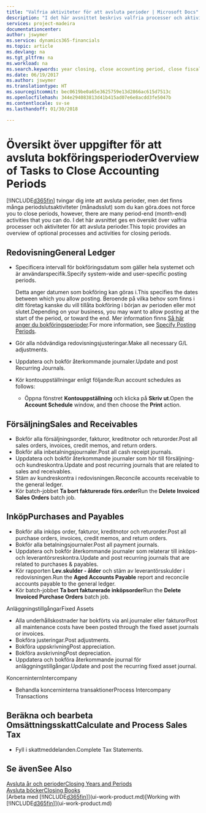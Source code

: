 ```yaml
---
title: "Valfria aktiviteter för att avsluta perioder | Microsoft Docs"
description: "I det här avsnittet beskrivs valfria processer och aktiviteter för att avsluta bokföringsperioder i Finance and Operations, Business edition."
services: project-madeira
documentationcenter: 
author: jswymer
ms.service: dynamics365-financials
ms.topic: article
ms.devlang: na
ms.tgt_pltfrm: na
ms.workload: na
ms.search.keywords: year closing, close accounting period, close fiscal year, aging, creditor payments, vendor payments
ms.date: 06/19/2017
ms.author: jswymer
ms.translationtype: HT
ms.sourcegitcommit: bec0619be0a65e3625759e13d2866ac615d7513c
ms.openlocfilehash: 344e294083813d41b415ad07e6e8acdd3fe5047b
ms.contentlocale: sv-se
ms.lasthandoff: 01/30/2018

---
```

# <a name="overview-of-tasks-to-close-accounting-periods"></a><span data-ttu-id="db187-103">Översikt över uppgifter för att avsluta bokföringsperioder</span><span class="sxs-lookup"><span data-stu-id="db187-103">Overview of Tasks to Close Accounting Periods</span></span>
[!INCLUDE[d365fin](includes/d365fin_md.md)] <span data-ttu-id="db187-104"> tvingar dig inte att avsluta perioder, men det finns många periodslutsaktiviteter (månadsslut) som du kan göra.</span><span class="sxs-lookup"><span data-stu-id="db187-104">does not force you to close periods, however, there are many period-end (month-end) activities that you can do.</span></span> <span data-ttu-id="db187-105">I det här avsnittet ges en översikt över valfria processer och aktiviteter för att avsluta perioder.</span><span class="sxs-lookup"><span data-stu-id="db187-105">This topic provides an overview of optional processes and activities for closing periods.</span></span>  

## <a name="general-ledger"></a><span data-ttu-id="db187-106">Redovisning</span><span class="sxs-lookup"><span data-stu-id="db187-106">General Ledger</span></span>
* <span data-ttu-id="db187-107">Specificera intervall för bokföringsdatum som gäller hela systemet och är användarspecifik.</span><span class="sxs-lookup"><span data-stu-id="db187-107">Specify system-wide and user-specific posting periods.</span></span>  

    <span data-ttu-id="db187-108">Detta anger datumen som bokföring kan göras i.</span><span class="sxs-lookup"><span data-stu-id="db187-108">This specifies the dates between which you allow posting.</span></span> <span data-ttu-id="db187-109">Beroende på vilka behov som finns i ditt företag kanske du vill tillåta bokföring i början av perioden eller mot slutet.</span><span class="sxs-lookup"><span data-stu-id="db187-109">Depending on your business, you may want to allow posting at the start of the period, or toward the end.</span></span> <span data-ttu-id="db187-110">Mer information finns [Så här anger du bokföringsperioder](finance-how-specify-posting-periods.md).</span><span class="sxs-lookup"><span data-stu-id="db187-110">For more information, see [Specify Posting Periods](finance-how-specify-posting-periods.md).</span></span>  
* <span data-ttu-id="db187-111">Gör alla nödvändiga redovisningsjusteringar.</span><span class="sxs-lookup"><span data-stu-id="db187-111">Make all necessary G/L adjustments.</span></span>  
* <span data-ttu-id="db187-112">Uppdatera och bokför återkommande journaler.</span><span class="sxs-lookup"><span data-stu-id="db187-112">Update and post Recurring Journals.</span></span>  
  <!--* Process Consolidations-->
* <span data-ttu-id="db187-113">Kör kontouppställningar enligt följande:</span><span class="sxs-lookup"><span data-stu-id="db187-113">Run account schedules as follows:</span></span>  
  * <span data-ttu-id="db187-114">Öppna fönstret **Kontouppställning** och klicka på **Skriv ut**.</span><span class="sxs-lookup"><span data-stu-id="db187-114">Open the **Account Schedule** window, and then choose the **Print** action.</span></span>  

## <a name="sales-and-receivables"></a><span data-ttu-id="db187-115">Försäljning</span><span class="sxs-lookup"><span data-stu-id="db187-115">Sales and Receivables</span></span>
* <span data-ttu-id="db187-116">Bokför alla försäljningsorder, fakturor, kreditnotor och returorder.</span><span class="sxs-lookup"><span data-stu-id="db187-116">Post all sales orders, invoices, credit memos, and return orders.</span></span>  
* <span data-ttu-id="db187-117">Bokför alla inbetalningsjournaler.</span><span class="sxs-lookup"><span data-stu-id="db187-117">Post all cash receipt journals.</span></span>  
* <span data-ttu-id="db187-118">Uppdatera och bokför återkommande journaler som hör till försäljning- och kundreskontra.</span><span class="sxs-lookup"><span data-stu-id="db187-118">Update and post recurring journals that are related to sales and receivables.</span></span>  
* <span data-ttu-id="db187-119">Stäm av kundreskontra i redovisningen.</span><span class="sxs-lookup"><span data-stu-id="db187-119">Reconcile accounts receivable to the general ledger.</span></span>  
* <span data-ttu-id="db187-120">Kör batch-jobbet **Ta bort fakturerade förs.order**</span><span class="sxs-lookup"><span data-stu-id="db187-120">Run the **Delete Invoiced Sales Orders** batch job.</span></span>  

## <a name="purchases-and-payables"></a><span data-ttu-id="db187-121">Inköp</span><span class="sxs-lookup"><span data-stu-id="db187-121">Purchases and Payables</span></span>
* <span data-ttu-id="db187-122">Bokför alla inköps order, fakturor, kreditnotor och returorder.</span><span class="sxs-lookup"><span data-stu-id="db187-122">Post all purchase orders, invoices, credit memos, and return orders.</span></span>  
* <span data-ttu-id="db187-123">Bokför alla betalningsjournaler.</span><span class="sxs-lookup"><span data-stu-id="db187-123">Post all payment journals.</span></span>  
* <span data-ttu-id="db187-124">Uppdatera och bokför återkommande journaler som relaterar till inköps- och leverantörsreskontra.</span><span class="sxs-lookup"><span data-stu-id="db187-124">Update and post recurring journals that are related to purchases & payables.</span></span>  
* <span data-ttu-id="db187-125">Kör rapporten **Lev.skulder - ålder** och stäm av leverantörsskulder i redovisningen.</span><span class="sxs-lookup"><span data-stu-id="db187-125">Run the **Aged Accounts Payable** report and reconcile accounts payable to the general ledger.</span></span>  
* <span data-ttu-id="db187-126">Kör batch-jobbet **Ta bort fakturerade inköpsorder**</span><span class="sxs-lookup"><span data-stu-id="db187-126">Run the **Delete Invoiced Purchase Orders** batch job.</span></span>  

<span data-ttu-id="db187-127">Anläggningstillgångar</span><span class="sxs-lookup"><span data-stu-id="db187-127">Fixed Assets</span></span>
* <span data-ttu-id="db187-128">Alla underhållskostnader har bokförts via anl.journaler eller fakturor</span><span class="sxs-lookup"><span data-stu-id="db187-128">Post all maintenance costs have been posted through the fixed asset journals or invoices.</span></span>
* <span data-ttu-id="db187-129">Bokföra justeringar.</span><span class="sxs-lookup"><span data-stu-id="db187-129">Post adjustments.</span></span>
* <span data-ttu-id="db187-130">Bokföra uppskrivning</span><span class="sxs-lookup"><span data-stu-id="db187-130">Post appreciation.</span></span>
* <span data-ttu-id="db187-131">Bokföra avskrivning</span><span class="sxs-lookup"><span data-stu-id="db187-131">Post depreciation.</span></span>
* <span data-ttu-id="db187-132">Uppdatera och bokföra återkommande journal för anläggningstillgångar.</span><span class="sxs-lookup"><span data-stu-id="db187-132">Update and post the recurring fixed asset journal.</span></span>

<span data-ttu-id="db187-133">Koncernintern</span><span class="sxs-lookup"><span data-stu-id="db187-133">Intercompany</span></span>
* <span data-ttu-id="db187-134">Behandla koncerninterna transaktioner</span><span class="sxs-lookup"><span data-stu-id="db187-134">Process Intercompany Transactions</span></span>

## <a name="calculate-and-process-sales-tax"></a><span data-ttu-id="db187-135">Beräkna och bearbeta Omsättningsskatt</span><span class="sxs-lookup"><span data-stu-id="db187-135">Calculate and Process Sales Tax</span></span>
* <span data-ttu-id="db187-136">Fyll i skattmeddelanden.</span><span class="sxs-lookup"><span data-stu-id="db187-136">Complete Tax Statements.</span></span>  

## <a name="see-also"></a><span data-ttu-id="db187-137">Se även</span><span class="sxs-lookup"><span data-stu-id="db187-137">See Also</span></span>
[<span data-ttu-id="db187-138">Avsluta år och perioder</span><span class="sxs-lookup"><span data-stu-id="db187-138">Closing Years and Periods</span></span>](year-close-years-periods.md)  
[<span data-ttu-id="db187-139">Avsluta böcker</span><span class="sxs-lookup"><span data-stu-id="db187-139">Closing Books</span></span>](year-close-books.md)  
<span data-ttu-id="db187-140">[Arbeta med [!INCLUDE[d365fin](includes/d365fin_md.md)]](ui-work-product.md)</span><span class="sxs-lookup"><span data-stu-id="db187-140">[Working with [!INCLUDE[d365fin](includes/d365fin_md.md)]](ui-work-product.md)</span></span>

